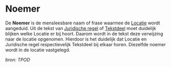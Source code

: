 # Noemer

De **Noemer** is de mensleesbare naam of frase waarmee de [Locatie](#begrip-locatie) wordt aangeduid. Uit de tekst van [Juridische regel](#begrip-juridische-regel) of 
[Tekstdeel](#begrip-tekstdeel) moet duidelijk blijken welke Locatie er bij hoort. Daarom wordt in de tekst deze verwijzing naar de locatie opgenomen.
Hierdoor is het duidelijk dat Locatie en Juridische regel respectievelijk Tekstdeel bij elkaar horen. Diezelfde noemer wordt in de locatie vastgelegd.

*bron: TPOD*

